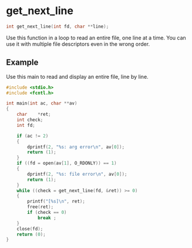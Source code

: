 # get_next_line
```c
int	get_next_line(int fd, char **line);
```
Use this function in a loop to read an entire file, one line at a time.
You can use it with multiple file descriptors even in the wrong order.

## Example
Use this main to read and display an entire file, line by line.
```c
#include <stdio.h>
#include <fcntl.h>

int	main(int ac, char **av)
{
	char	*ret;
	int	check;
	int	fd;

	if (ac != 2)
	{
		dprintf(2, "%s: arg error\n", av[0]);
		return (1);
	}
	if ((fd = open(av[1], O_RDONLY)) == 1)
	{
		dprintf(2, "%s: file error\n", av[0]);
		return (1);
	}
	while ((check = get_next_line(fd, &ret)) >= 0)
	{
		printf("[%s]\n", ret);
		free(ret);
		if (check == 0)
			break ;
	}
	close(fd);
	return (0);
}

```

